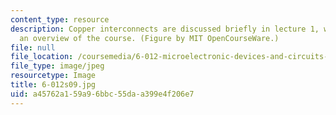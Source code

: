 ```yaml
---
content_type: resource
description: Copper interconnects are discussed briefly in lecture 1, which provides
  an overview of the course. (Figure by MIT OpenCourseWare.)
file: null
file_location: /coursemedia/6-012-microelectronic-devices-and-circuits-spring-2009/a45762a159a96bbc55daa399e4f206e7_6-012s09.jpg
file_type: image/jpeg
resourcetype: Image
title: 6-012s09.jpg
uid: a45762a1-59a9-6bbc-55da-a399e4f206e7
---
```

